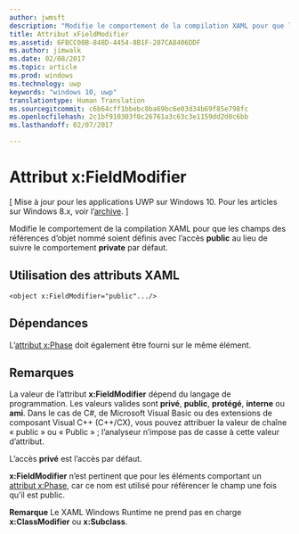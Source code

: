```yaml
---
author: jwmsft
description: "Modifie le comportement de la compilation XAML pour que les champs des références d’objet nommé soient définis avec l’accès public au lieu de suivre le comportement private par défaut."
title: Attribut xFieldModifier
ms.assetid: 6FBCC00B-848D-4454-8B1F-287CA8406DDF
ms.author: jimwalk
ms.date: 02/08/2017
ms.topic: article
ms.prod: windows
ms.technology: uwp
keywords: "windows 10, uwp"
translationtype: Human Translation
ms.sourcegitcommit: c6b64cff1bbebc8ba69bc6e03d34b69f85e798fc
ms.openlocfilehash: 2c1bf910303f0c26761a3c63c3e1159dd2d0c6bb
ms.lasthandoff: 02/07/2017

---
```


# <a name="xfieldmodifier-attribute"></a>Attribut x:FieldModifier

\[ Mise à jour pour les applications UWP sur Windows 10. Pour les articles sur Windows 8.x, voir l’[archive](http://go.microsoft.com/fwlink/p/?linkid=619132). \]

Modifie le comportement de la compilation XAML pour que les champs des références d’objet nommé soient définis avec l’accès **public** au lieu de suivre le comportement **private** par défaut.

## <a name="xaml-attribute-usage"></a>Utilisation des attributs XAML

``` syntax
<object x:FieldModifier="public".../>
```

## <a name="dependencies"></a>Dépendances

L’[attribut x:Phase](x-name-attribute.md) doit également être fourni sur le même élément.

## <a name="remarks"></a>Remarques

La valeur de l’attribut **x:FieldModifier** dépend du langage de programmation. Les valeurs valides sont **privé**, **public**, **protégé**, **interne** ou **ami**. Dans le cas de C#, de Microsoft Visual Basic ou des extensions de composant Visual C++ (C++/CX), vous pouvez attribuer la valeur de chaîne « public » ou « Public » ; l’analyseur n’impose pas de casse à cette valeur d’attribut.

L’accès **privé** est l’accès par défaut.

**x:FieldModifier** n’est pertinent que pour les éléments comportant un [attribut x:Phase](x-name-attribute.md), car ce nom est utilisé pour référencer le champ une fois qu’il est public.

**Remarque**  Le XAML Windows Runtime ne prend pas en charge **x:ClassModifier** ou **x:Subclass**.


